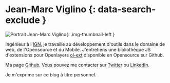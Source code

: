 # Jean-Marc Viglino {: data-search-exclude }

![Portrait Jean-Marc Viglino](https://cdn.geotribu.fr/img/internal/contributeurs/jemv.jpg "Portrait Jean-Marc Viglino"){: .img-thumbnail-left }

Ingénieur à l'[IGN](https://www.ign.fr/), je travaille au développement d'outils dans le domaine de web, de l'Opensource et du Mobile.
J'entretiens une bibliothèque JS d'extensions pour Openlayers [ol-ext](https://viglino.github.io/ol-ext/) disponible en Opensource sur Github.

Ma page [Github](https://github.com/Viglino). Vous pouvez me contacter sur [Twitter](https://twitter.com/jmviglino) ou [LinkedIn](https://www.linkedin.com/in/jean-marc-viglino-87826b14b/).

Je m'exprime sur ce blog à titre personnel.

